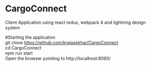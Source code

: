 # CargoConnect
Client Application using react redux, webpack 4 and lightning design system

#Starting the application <br />
git clone https://github.com/krajasekhar/CargoConnect <br />
cd CargoConnect <br />
npm run start <br />
Open the browser pointing to http://localhost:8080/ <br />
